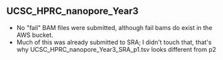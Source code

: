 ## UCSC_HPRC_nanopore_Year3

* No "fail" BAM files were submitted, although fail bams do exist in the AWS bucket.
* Much of this was already submitted to SRA; I didn't touch that, that's why UCSC_HPRC_nanopore_Year3_SRA_p1.tsv looks different from p2